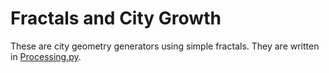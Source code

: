 # Fractals and City Growth

These are city geometry generators using simple fractals. They are written in [Processing.py](https://py.processing.org/).
